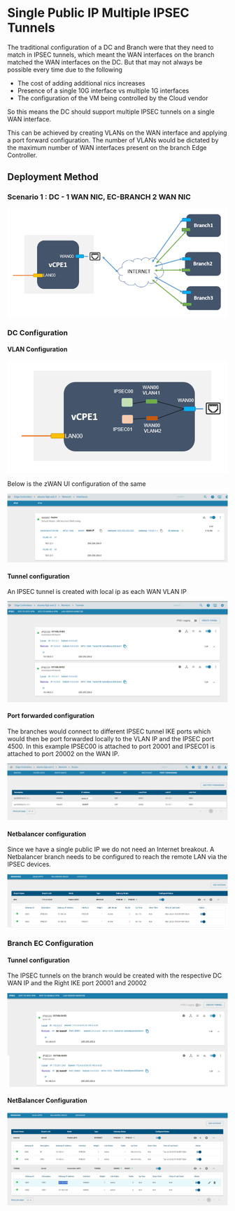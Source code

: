 # Single Public IP Multiple IPSEC Tunnels

The traditional configuration of a DC and Branch were that they need to match in IPSEC tunnels, which meant the WAN interfaces on the branch matched the WAN interfaces on the DC. But that may not always be possible every time due to the following
- The cost of adding additional nics increases
- Presence of a single 10G interface vs multiple 1G interfaces
- The configuration of the VM being controlled by the Cloud vendor

So this means the DC should support multiple IPSEC tunnels on a single WAN interface.

This can be achieved by creating VLANs on the WAN interface and applying a port forward configuration. The number of VLANs would be dictated by the maximum number of WAN interfaces present on the branch Edge Controller. 

## Deployment Method

### Scenario 1 : DC - 1 WAN NIC, EC-BRANCH 2 WAN NIC

![single](config1.png)

### DC Configuration

#### VLAN Configuration

![single](config3.png)

Below is the zWAN UI configuration of the same

![single](config2.png)

#### Tunnel configuration

An IPSEC tunnel is created with local ip as each WAN VLAN IP

![single](config4.png)

#### Port forwarded configuration

The branches would connect to different IPSEC tunnel IKE ports which would then be port forwarded locally to the VLAN IP and the IPSEC port 4500. In this example IPSEC00 is attached to port 20001 and IPSEC01 is attached to port 20002 on the WAN IP.

![single](config5.png)

#### Netbalancer configuration

Since we have a single public IP we do not need an Internet breakout. A Netbalancer branch needs to be configured to reach the remote LAN via the IPSEC devices.

![single](config8.png)

### Branch EC Configuration 

#### Tunnel configuration

The IPSEC tunnels on the branch would be created with the respective DC WAN IP and the Right IKE port 20001 and 20002

![single](config6.png)

#### NetBalancer Configuration

![single](config7.png)


